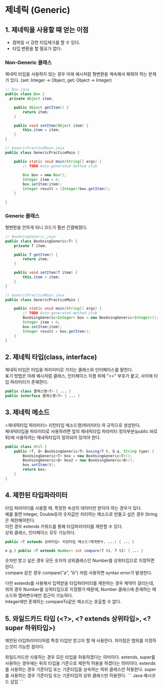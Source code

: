 # 제네릭 (Generic)

## 1. 제네릭을 사용할 때 얻는 이점

* 컴파일 시 강한 타입체크를 할 수 있다.
* 타입 변환을 할 필요가 없다.

### Non-Generic 클래스
제네릭 타입을 사용하지 않는 경우 아래 예시처럼 형변환을 계속해서 해줘야 하는 문제가 있다. (set: Integer -> Object, get: Object -> Integer)  
``` Java
// Box.java
public class Box {
  private Object item;

	public Object getItem() {
		return item;
	}

	public void setItem(Object item) {
		this.item = item;
	}
}

// GenericPracticeMain.java
public class GenericPracticeMain {

	public static void main(String[] args) {
		// TODO Auto-generated method stub
		
		Box box = new Box();
		Integer item = 6;
		box.setItem(item);
		Integer result = (Integer)box.getItem();
	}

}
```

### Generic 클래스
형변환을 안하게 되니 코드가 훨씬 간결해졌다.
``` Java
// BoxUsingGeneric.java
public class BoxUsingGeneric<T> {
	private T item;

	public T getItem() {
		return item;
	}

	public void setItem(T item) {
		this.item = item;
	}
}

// GenericPracticeMain.java
public class GenericPracticeMain {

	public static void main(String[] args) {
		// TODO Auto-generated method stub
		BoxUsingGeneric<Integer> box = new BoxUsingGeneric<Integer>();
		Integer item = 6;
		box.setItem(item);
		Integer result = box.getItem();
	}
}

```

## 2. 제네릭 타입(class<T>, interface<T>)
제네릭 타입은 타입을 파라미터로 가지는 클래스와 인터페이스를 말한다.  
표기 방법은 아래 예시처럼 클래스, 인터페이스 이름 뒤에 "<>" 부호가 붙고, 사이에 타입 파라미터가 존재한다.  
``` Java
public class 클래스명<T> { ... }
public interface 클래스명<T> { ... }
```
	
## 3. 제네릭 메소드
<제네릭타입 파라미터> 리턴타입 메소드명(파라미터) 의 규칙으로 생성한다.  
제네릭타입을 파라미터로 사용하려면 앞의 제네릭타입 파라미터 정의부분(public 바로 뒤)에 사용하려는 제네릭타입이 정의되어 있어야 한다.  
``` Java
public class Util {
	public <T, Q> BoxUsingGeneric<T> boxing(T t, Q q, String type) {
		BoxUsingGeneric<T> box = new BoxUsingGeneric<T>();
		BoxUsingGeneric<Q> box2 = new BoxUsingGeneric<Q>();
		box.setItem(t);
		return box;
	}
}

```
## 4. 제한된 타입파라미터
타입 파라미터를 사용할 때, 특정한 속성의 데이터만 받아야 하는 경우가 있다.  
예를 들면 Integer, Double등의 숫자값만 처리하는 메소드로 만들고 싶은 경우 String은 제한해야한다.  
이런 경우 extends 키워드를 통해 타입파라미터를 제한할 수 있다.  
상위 클래스, 인터페이스 모두 가능하다.
``` Java
public <T extends 상위타입> 리턴타입 메소드(매개변수, ...) { ... }

e.g.) public <T extends Number> int compare(T t1, T t2) { ... }
```
숫자만 받고 싶은 경우 모든 숫자의 상위클래스인 Number를 상위타입으로 지정하면 된다.  
compare 같은 경우 compare("a", "b") 처럼 사용하면 syntax error가 발생한다.  

다만 extends를 사용해서 입력받을 타입파라미터를 제한하는 경우 제약이 걸리는데, 위의 경우 Number를 상위타입으로 지정했기 때문에, Number 클래스에 존재하는 메소드와 멤버변수에만 접근이 가능하다.  
Integer에만 존재하는 compareTo같은 메소드는 호출할 수 없다.

## 5. 와일드카드 타입 (<?>, <? extends 상위타입>, <? super 하위타입>)
제한된 타입파라미터처럼 특정 타입만 받고자 할 때 사용한다. 차이점은 범위를 지정하는것이 가능한 점이다.  
<?> 와일드카드만 사용하는 경우 모든 타입을 허용하겠다는 의미이다.  
extends, super를 사용하는 경우에는 뒤의 타입을 기준으로 제한적 허용을 하겠다는 의미이다.  
extends를 사용하는 경우 기준타입 또는 기준타입을 상속하는 하위 클래스만 허용한다.  
super를 사용하는 경우 기준타입 또는 기준타입의 상위 클래스만 허용한다.  

``` Java
예시코드 삽입
```

